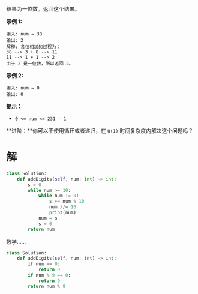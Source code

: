 结果为一位数。返回这个结果。

 

**示例 1:**

```
输入: num = 38
输出: 2 
解释: 各位相加的过程为：
38 --> 3 + 8 --> 11
11 --> 1 + 1 --> 2
由于 2 是一位数，所以返回 2。
```

**示例 2:**

```
输入: num = 0
输出: 0
```

 

**提示：**

- `0 <= num <= 231 - 1`

 

**进阶：**你可以不使用循环或者递归，在 `O(1)` 时间复杂度内解决这个问题吗？

# 解

```python
class Solution:
    def addDigits(self, num: int) -> int:
        s = 0
        while num >= 10:
            while num != 0:
                s += num % 10
                num //= 10
                print(num)
            num = s
            s = 0
        return num
```

数学……

```python
class Solution:
    def addDigits(self, num: int) -> int:
        if num == 0:
            return 0
        if num % 9 == 0:
            return 9
        return num % 9
```

